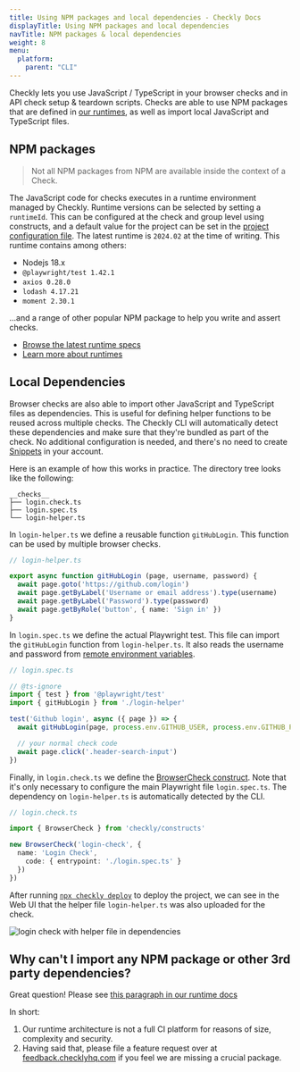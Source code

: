 ```yaml
---
title: Using NPM packages and local dependencies - Checkly Docs
displayTitle: Using NPM packages and local dependencies
navTitle: NPM packages & local dependencies
weight: 8
menu:
  platform:
    parent: "CLI"
---
```


Checkly lets you use JavaScript / TypeScript in your browser checks and in API check setup & teardown scripts.
Checks are able to use NPM packages that are defined in [our runtimes](/docs/runtimes/specs/), as well as import local JavaScript and TypeScript files.


## NPM packages

> Not all NPM packages from NPM are available inside the context of a Check.

The JavaScript code for checks executes in a runtime environment managed by Checkly.
Runtime versions can be selected by setting a `runtimeId`.
This can be configured at the check and group level using constructs, and a default value for the project can be set in the [project configuration file](/docs/cli/project-structure/#global-configuration).
The latest runtime is `2024.02` at the time of writing. This runtime contains among others:

- Nodejs 18.x
- `@playwright/test 1.42.1`
- `axios 0.28.0`
- `lodash 4.17.21`
- `moment 2.30.1`

...and a range of other popular NPM package to help you write and assert checks.

- [Browse the latest runtime specs](/docs/runtimes/specs/)
- [Learn more about runtimes](/docs/runtimes/)

## Local Dependencies

Browser checks are also able to import other JavaScript and TypeScript files as dependencies.
This is useful for defining helper functions to be reused across multiple checks.
The Checkly CLI will automatically detect these dependencies and make sure that they're bundled as part of the check.
No additional configuration is needed, and there's no need to create [Snippets](/docs/snippets/) in your account.

Here is an example of how this works in practice. The directory tree looks like the following:
```
__checks__
├── login.check.ts
├── login.spec.ts
└── login-helper.ts
```

In `login-helper.ts` we define a reusable function `gitHubLogin`. This function can be used by multiple browser checks.
```ts
// login-helper.ts

export async function gitHubLogin (page, username, password) {
  await page.goto('https://github.com/login')
  await page.getByLabel('Username or email address').type(username)
  await page.getByLabel('Password').type(password)
  await page.getByRole('button', { name: 'Sign in' })
}
```

In `login.spec.ts` we define the actual Playwright test. This file can import the `gitHubLogin` function from `login-helper.ts`. It also reads the username and password from [remote environment variables](/docs/cli/using-environment-variables/#remote-environment-variables).
```ts
// login.spec.ts

// @ts-ignore
import { test } from '@playwright/test'
import { gitHubLogin } from './login-helper'

test('Github login', async ({ page }) => {
  await gitHubLogin(page, process.env.GITHUB_USER, process.env.GITHUB_PWD)

  // your normal check code
  await page.click('.header-search-input')
})
```

Finally, in `login.check.ts` we define the [BrowserCheck construct](/docs/cli/constructs-reference/#browsercheck). Note that it's only necessary to configure the main Playwright file `login.spec.ts`. The dependency on `login-helper.ts` is automatically detected by the CLI.
```ts
// login.check.ts

import { BrowserCheck } from 'checkly/constructs'

new BrowserCheck('login-check', {
  name: 'Login Check',
    code: { entrypoint: './login.spec.ts' }
  })
})
```

After running [`npx checkly deploy`](/docs/cli/command-line-reference/#npx-checkly-deploy) to deploy the project, we can see in the Web UI that the helper file `login-helper.ts` was also uploaded for the check.

![login check with helper file in dependencies](/docs/images/cli/github_login_helper_dependency.png)

## Why can't I import any NPM package or other 3rd party dependencies?

Great question! Please see [this paragraph in our runtime docs](/docs/runtimes/#why-cant-i-import-any-npm-package-or-other-3rd-party-dependencies)

In short:

1. Our runtime architecture is not a full CI platform for reasons of size, complexity and security.
2. Having said that, please file a feature request over at [feedback.checklyhq.com](https://feedback.checklyhq.com/) if 
you feel we are missing a crucial package.
